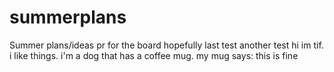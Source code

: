 # summerplans
Summer plans/ideas
pr for the board
hopefully last test
another test
hi im tif. i like things.
i'm a dog that has a coffee mug.
my mug says: this is fine
